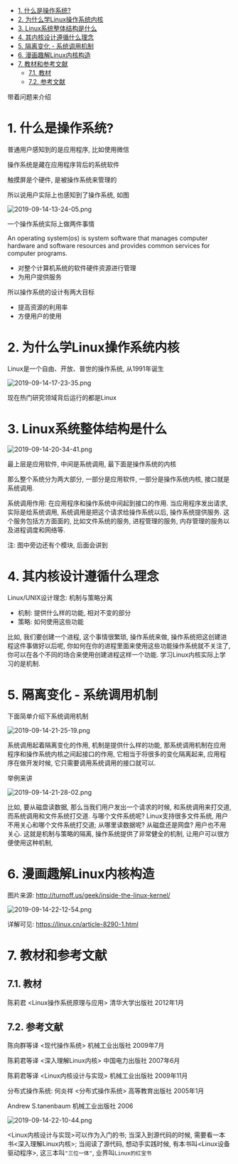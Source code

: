 
<!-- @import "[TOC]" {cmd="toc" depthFrom=1 depthTo=6 orderedList=false} -->

<!-- code_chunk_output -->

- [1. 什么是操作系统?](#1-什么是操作系统)
- [2. 为什么学Linux操作系统内核](#2-为什么学linux操作系统内核)
- [3. Linux系统整体结构是什么](#3-linux系统整体结构是什么)
- [4. 其内核设计遵循什么理念](#4-其内核设计遵循什么理念)
- [5. 隔离变化 - 系统调用机制](#5-隔离变化-系统调用机制)
- [6. 漫画趣解Linux内核构造](#6-漫画趣解linux内核构造)
- [7. 教材和参考文献](#7-教材和参考文献)
  - [7.1. 教材](#71-教材)
  - [7.2. 参考文献](#72-参考文献)

<!-- /code_chunk_output -->

带着问题来介绍

# 1. 什么是操作系统?

普通用户感知到的是应用程序, 比如使用微信

操作系统是藏在应用程序背后的系统软件

触摸屏是个硬件, 是被操作系统来管理的

所以说用户实际上也感知到了操作系统, 如图

![2019-09-14-13-24-05.png](./images/2019-09-14-13-24-05.png)

一个操作系统实际上做两件事情

An operating system(os) is system software that manages computer hardware and software resources and provides common services for computer programs.

* 对整个计算机系统的软件硬件资源进行管理
* 为用户提供服务

所以操作系统的设计有两大目标

* 提高资源的利用率
* 方便用户的使用

# 2. 为什么学Linux操作系统内核

Linux是一个自由、开放、普世的操作系统, 从1991年诞生

![2019-09-14-17-23-35.png](./images/2019-09-14-17-23-35.png)

现在热门研究领域背后运行的都是Linux

# 3. Linux系统整体结构是什么

![2019-09-14-20-34-41.png](./images/2019-09-14-20-34-41.png)

最上层是应用软件, 中间是系统调用, 最下面是操作系统的内核

那么整个系统分为两大部分, 一部分是应用软件, 一部分是操作系统内核, 接口就是系统调用.

系统调用作用: 在应用程序和操作系统中间起到接口的作用. 当应用程序发出请求, 实际是给系统调用, 系统调用是把这个请求给操作系统以后, 操作系统提供服务. 这个服务包括方方面面的, 比如文件系统的服务, 进程管理的服务, 内存管理的服务以及进程调度和网络等.

注: 图中旁边还有个模块, 后面会讲到

# 4. 其内核设计遵循什么理念

Linux/UNIX设计理念: 机制与策略分离

* 机制: 提供什么样的功能, 相对不变的部分
* 策略: 如何使用这些功能

比如, 我们要创建一个进程, 这个事情很繁琐, 操作系统来做, 操作系统把这创建进程这件事做好以后呢, 你如何在你的进程里面来使用这些功能操作系统就不关注了, 你可以在各个不同的场合来使用创建进程这样一个功能. 学习Linux内核实际上学习的是机制.

# 5. 隔离变化 - 系统调用机制

下面简单介绍下系统调用机制

![2019-09-14-21-25-19.png](./images/2019-09-14-21-25-19.png)

系统调用起着隔离变化的作用, 机制是提供什么样的功能, 那系统调用机制在应用程序和操作系统内核之间起接口的作用, 它相当于将很多的变化隔离起来, 应用程序在做开发时候, 它只需要调用系统调用的接口就可以.

举例来讲

![2019-09-14-21-28-02.png](./images/2019-09-14-21-28-02.png)

比如, 要从磁盘读数据, 那么当我们用户发出一个请求的时候, 和系统调用来打交道, 而系统调用和文件系统打交道. 与哪个文件系统呢? Linux支持很多文件系统, 用户不用关心和哪个文件系统打交道; 从哪里读数据呢? 从磁盘还是网盘? 用户也不用关心. 这就是机制与策略的隔离, 操作系统提供了非常健全的机制, 让用户可以很方便使用这种机制, 

# 6. 漫画趣解Linux内核构造

图片来源: http://turnoff.us/geek/inside-the-linux-kernel/

![2019-09-14-22-12-54.png](./images/2019-09-14-22-12-54.png)

详解可见: https://linux.cn/article-8290-1.html

# 7. 教材和参考文献

## 7.1. 教材

陈莉君 <Linux操作系统原理与应用> 清华大学出版社 2012年1月

## 7.2. 参考文献

陈向群等译 <现代操作系统> 机械工业出版社 2009年7月

陈莉君等译 <深入理解Linux内核> 中国电力出版社 2007年6月

陈莉君等译 <Linux内核设计与实现> 机械工业出版社 2009年11月

分布式操作系统: 何炎祥 <分布式操作系统> 高等教育出版社 2005年1月

Andrew S.tanenbaum <Distributed Operating Systems> 机械工业出版社 2006

![2019-09-14-22-10-44.png](./images/2019-09-14-22-10-44.png)

<Linux内核设计与实现>可以作为入门的书; 当深入到源代码的时候, 需要看一本书<深入理解Linux内核>; 当阅读了源代码, 想动手实践时候, 有本书叫<Linux设备驱动程序>, 这三本叫`"三位一体"`, 业界叫`Linux的红宝书`

